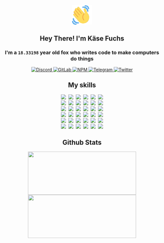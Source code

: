 <div><p align=center><img src=./resources/images/wave.gif width=64px height=64px></p><h2 align=center>Hey There! I'm Käse Fuchs</h2><h3 align=center>I'm a <code>18.33198</code> year old fox who writes code to make computers do things</h3><p align=center><a href=https://discord.com/users/507526681125322772><img alt=Discord src="https://img.shields.io/badge/Discord-5865F2?logo=discord&logoColor=white&style=flat-square#bab246667fb7cc0b63620f046acc065b"> </a><a href=https://gitlab.com/kasefuchs><img alt=GitLab src="https://img.shields.io/badge/GitLab-330F63?logo=gitlab&logoColor=white&style=flat-square#bab246667fb7cc0b63620f046acc065b"> </a><a href=https://npmjs.com/~kasefuchs><img alt=NPM src="https://img.shields.io/badge/NPM-CB3837?logo=npm&logoColor=white&style=flat-square#bab246667fb7cc0b63620f046acc065b"> </a><a href=https://t.me/kasefuchs><img alt=Telegram src="https://img.shields.io/badge/Telegram-2CA5E0?logo=telegram&logoColor=white&style=flat-square#bab246667fb7cc0b63620f046acc065b"> </a><a href=https://twitter.com/kasefuchs><img alt=Twitter src="https://img.shields.io/badge/Twitter-1DA1F2?logo=twitter&logoColor=white&style=flat-square#bab246667fb7cc0b63620f046acc065b"></a></p><h2 align=center>My skills</h2><p align=center><a href=https://aws.amazon.com/ ><picture><source srcset="https://skillicons.dev/icons?i=aws&theme=dark#bab246667fb7cc0b63620f046acc065b" media="(prefers-color-scheme: dark)"><source srcset="https://skillicons.dev/icons?i=aws&theme=light#bab246667fb7cc0b63620f046acc065b" media="(prefers-color-scheme: light), (prefers-color-scheme: no-preference)"><img src="https://skillicons.dev/icons?i=aws&theme=light#bab246667fb7cc0b63620f046acc065b"></picture></a>&nbsp;&nbsp;<a href=https://en.wikipedia.org/wiki/Bash_(Unix_shell)><picture><source srcset="https://skillicons.dev/icons?i=bash&theme=dark#bab246667fb7cc0b63620f046acc065b" media="(prefers-color-scheme: dark)"><source srcset="https://skillicons.dev/icons?i=bash&theme=light#bab246667fb7cc0b63620f046acc065b" media="(prefers-color-scheme: light), (prefers-color-scheme: no-preference)"><img src="https://skillicons.dev/icons?i=bash&theme=light#bab246667fb7cc0b63620f046acc065b"></picture></a>&nbsp;&nbsp;<a href=https://discord.com/developers/docs><picture><source srcset="https://skillicons.dev/icons?i=bots&theme=dark#bab246667fb7cc0b63620f046acc065b" media="(prefers-color-scheme: dark)"><source srcset="https://skillicons.dev/icons?i=bots&theme=light#bab246667fb7cc0b63620f046acc065b" media="(prefers-color-scheme: light), (prefers-color-scheme: no-preference)"><img src="https://skillicons.dev/icons?i=bots&theme=light#bab246667fb7cc0b63620f046acc065b"></picture></a>&nbsp;&nbsp;<a href=https://www.cloudflare.com/ ><picture><source srcset="https://skillicons.dev/icons?i=cloudflare&theme=dark#bab246667fb7cc0b63620f046acc065b" media="(prefers-color-scheme: dark)"><source srcset="https://skillicons.dev/icons?i=cloudflare&theme=light#bab246667fb7cc0b63620f046acc065b" media="(prefers-color-scheme: light), (prefers-color-scheme: no-preference)"><img src="https://skillicons.dev/icons?i=cloudflare&theme=light#bab246667fb7cc0b63620f046acc065b"></picture></a>&nbsp;&nbsp;<a href=https://en.wikipedia.org/wiki/CSS><picture><source srcset="https://skillicons.dev/icons?i=css&theme=dark#bab246667fb7cc0b63620f046acc065b" media="(prefers-color-scheme: dark)"><source srcset="https://skillicons.dev/icons?i=css&theme=light#bab246667fb7cc0b63620f046acc065b" media="(prefers-color-scheme: light), (prefers-color-scheme: no-preference)"><img src="https://skillicons.dev/icons?i=css&theme=light#bab246667fb7cc0b63620f046acc065b"></picture></a>&nbsp;&nbsp;<a href=https://www.docker.com/ ><picture><source srcset="https://skillicons.dev/icons?i=docker&theme=dark#bab246667fb7cc0b63620f046acc065b" media="(prefers-color-scheme: dark)"><source srcset="https://skillicons.dev/icons?i=docker&theme=light#bab246667fb7cc0b63620f046acc065b" media="(prefers-color-scheme: light), (prefers-color-scheme: no-preference)"><img src="https://skillicons.dev/icons?i=docker&theme=light#bab246667fb7cc0b63620f046acc065b"></picture></a><br><a href=https://www.electronjs.org/ ><picture><source srcset="https://skillicons.dev/icons?i=electron&theme=dark#bab246667fb7cc0b63620f046acc065b" media="(prefers-color-scheme: dark)"><source srcset="https://skillicons.dev/icons?i=electron&theme=light#bab246667fb7cc0b63620f046acc065b" media="(prefers-color-scheme: light), (prefers-color-scheme: no-preference)"><img src="https://skillicons.dev/icons?i=electron&theme=light#bab246667fb7cc0b63620f046acc065b"></picture></a>&nbsp;&nbsp;<a href=https://expressjs.com/ ><picture><source srcset="https://skillicons.dev/icons?i=express&theme=dark#bab246667fb7cc0b63620f046acc065b" media="(prefers-color-scheme: dark)"><source srcset="https://skillicons.dev/icons?i=express&theme=light#bab246667fb7cc0b63620f046acc065b" media="(prefers-color-scheme: light), (prefers-color-scheme: no-preference)"><img src="https://skillicons.dev/icons?i=express&theme=light#bab246667fb7cc0b63620f046acc065b"></picture></a>&nbsp;&nbsp;<a href=https://www.figma.com/ ><picture><source srcset="https://skillicons.dev/icons?i=figma&theme=dark#bab246667fb7cc0b63620f046acc065b" media="(prefers-color-scheme: dark)"><source srcset="https://skillicons.dev/icons?i=figma&theme=light#bab246667fb7cc0b63620f046acc065b" media="(prefers-color-scheme: light), (prefers-color-scheme: no-preference)"><img src="https://skillicons.dev/icons?i=figma&theme=light#bab246667fb7cc0b63620f046acc065b"></picture></a>&nbsp;&nbsp;<a href=https://firebase.google.com/ ><picture><source srcset="https://skillicons.dev/icons?i=firebase&theme=dark#bab246667fb7cc0b63620f046acc065b" media="(prefers-color-scheme: dark)"><source srcset="https://skillicons.dev/icons?i=firebase&theme=light#bab246667fb7cc0b63620f046acc065b" media="(prefers-color-scheme: light), (prefers-color-scheme: no-preference)"><img src="https://skillicons.dev/icons?i=firebase&theme=light#bab246667fb7cc0b63620f046acc065b"></picture></a>&nbsp;&nbsp;<a href=https://flask.palletsprojects.com/ ><picture><source srcset="https://skillicons.dev/icons?i=flask&theme=dark#bab246667fb7cc0b63620f046acc065b" media="(prefers-color-scheme: dark)"><source srcset="https://skillicons.dev/icons?i=flask&theme=light#bab246667fb7cc0b63620f046acc065b" media="(prefers-color-scheme: light), (prefers-color-scheme: no-preference)"><img src="https://skillicons.dev/icons?i=flask&theme=light#bab246667fb7cc0b63620f046acc065b"></picture></a>&nbsp;&nbsp;<a href=https://cloud.google.com/ ><picture><source srcset="https://skillicons.dev/icons?i=gcp&theme=dark#bab246667fb7cc0b63620f046acc065b" media="(prefers-color-scheme: dark)"><source srcset="https://skillicons.dev/icons?i=gcp&theme=light#bab246667fb7cc0b63620f046acc065b" media="(prefers-color-scheme: light), (prefers-color-scheme: no-preference)"><img src="https://skillicons.dev/icons?i=gcp&theme=light#bab246667fb7cc0b63620f046acc065b"></picture></a><br><a href=https://git-scm.com/ ><picture><source srcset="https://skillicons.dev/icons?i=git&theme=dark#bab246667fb7cc0b63620f046acc065b" media="(prefers-color-scheme: dark)"><source srcset="https://skillicons.dev/icons?i=git&theme=light#bab246667fb7cc0b63620f046acc065b" media="(prefers-color-scheme: light), (prefers-color-scheme: no-preference)"><img src="https://skillicons.dev/icons?i=git&theme=light#bab246667fb7cc0b63620f046acc065b"></picture></a>&nbsp;&nbsp;<a href=https://github.com/ ><picture><source srcset="https://skillicons.dev/icons?i=github&theme=dark#bab246667fb7cc0b63620f046acc065b" media="(prefers-color-scheme: dark)"><source srcset="https://skillicons.dev/icons?i=github&theme=light#bab246667fb7cc0b63620f046acc065b" media="(prefers-color-scheme: light), (prefers-color-scheme: no-preference)"><img src="https://skillicons.dev/icons?i=github&theme=light#bab246667fb7cc0b63620f046acc065b"></picture></a>&nbsp;&nbsp;<a href=https://gitlab.com/ ><picture><source srcset="https://skillicons.dev/icons?i=gitlab&theme=dark#bab246667fb7cc0b63620f046acc065b" media="(prefers-color-scheme: dark)"><source srcset="https://skillicons.dev/icons?i=gitlab&theme=light#bab246667fb7cc0b63620f046acc065b" media="(prefers-color-scheme: light), (prefers-color-scheme: no-preference)"><img src="https://skillicons.dev/icons?i=gitlab&theme=light#bab246667fb7cc0b63620f046acc065b"></picture></a>&nbsp;&nbsp;<a href=https://www.heroku.com/ ><picture><source srcset="https://skillicons.dev/icons?i=heroku&theme=dark#bab246667fb7cc0b63620f046acc065b" media="(prefers-color-scheme: dark)"><source srcset="https://skillicons.dev/icons?i=heroku&theme=light#bab246667fb7cc0b63620f046acc065b" media="(prefers-color-scheme: light), (prefers-color-scheme: no-preference)"><img src="https://skillicons.dev/icons?i=heroku&theme=light#bab246667fb7cc0b63620f046acc065b"></picture></a>&nbsp;&nbsp;<a href=https://en.wikipedia.org/wiki/HTML><picture><source srcset="https://skillicons.dev/icons?i=html&theme=dark#bab246667fb7cc0b63620f046acc065b" media="(prefers-color-scheme: dark)"><source srcset="https://skillicons.dev/icons?i=html&theme=light#bab246667fb7cc0b63620f046acc065b" media="(prefers-color-scheme: light), (prefers-color-scheme: no-preference)"><img src="https://skillicons.dev/icons?i=html&theme=light#bab246667fb7cc0b63620f046acc065b"></picture></a>&nbsp;&nbsp;<a href=https://en.wikipedia.org/wiki/JavaScript><picture><source srcset="https://skillicons.dev/icons?i=js&theme=dark#bab246667fb7cc0b63620f046acc065b" media="(prefers-color-scheme: dark)"><source srcset="https://skillicons.dev/icons?i=js&theme=light#bab246667fb7cc0b63620f046acc065b" media="(prefers-color-scheme: light), (prefers-color-scheme: no-preference)"><img src="https://skillicons.dev/icons?i=js&theme=light#bab246667fb7cc0b63620f046acc065b"></picture></a><br><a href=https://en.wikipedia.org/wiki/Linux><picture><source srcset="https://skillicons.dev/icons?i=linux&theme=dark#bab246667fb7cc0b63620f046acc065b" media="(prefers-color-scheme: dark)"><source srcset="https://skillicons.dev/icons?i=linux&theme=light#bab246667fb7cc0b63620f046acc065b" media="(prefers-color-scheme: light), (prefers-color-scheme: no-preference)"><img src="https://skillicons.dev/icons?i=linux&theme=light#bab246667fb7cc0b63620f046acc065b"></picture></a>&nbsp;&nbsp;<a href=https://mui.com/ ><picture><source srcset="https://skillicons.dev/icons?i=materialui&theme=dark#bab246667fb7cc0b63620f046acc065b" media="(prefers-color-scheme: dark)"><source srcset="https://skillicons.dev/icons?i=materialui&theme=light#bab246667fb7cc0b63620f046acc065b" media="(prefers-color-scheme: light), (prefers-color-scheme: no-preference)"><img src="https://skillicons.dev/icons?i=materialui&theme=light#bab246667fb7cc0b63620f046acc065b"></picture></a>&nbsp;&nbsp;<a href=https://en.wikipedia.org/wiki/Markdown><picture><source srcset="https://skillicons.dev/icons?i=md&theme=dark#bab246667fb7cc0b63620f046acc065b" media="(prefers-color-scheme: dark)"><source srcset="https://skillicons.dev/icons?i=md&theme=light#bab246667fb7cc0b63620f046acc065b" media="(prefers-color-scheme: light), (prefers-color-scheme: no-preference)"><img src="https://skillicons.dev/icons?i=md&theme=light#bab246667fb7cc0b63620f046acc065b"></picture></a>&nbsp;&nbsp;<a href=https://www.mongodb.com/ ><picture><source srcset="https://skillicons.dev/icons?i=mongodb&theme=dark#bab246667fb7cc0b63620f046acc065b" media="(prefers-color-scheme: dark)"><source srcset="https://skillicons.dev/icons?i=mongodb&theme=light#bab246667fb7cc0b63620f046acc065b" media="(prefers-color-scheme: light), (prefers-color-scheme: no-preference)"><img src="https://skillicons.dev/icons?i=mongodb&theme=light#bab246667fb7cc0b63620f046acc065b"></picture></a>&nbsp;&nbsp;<a href=https://www.mysql.com/ ><picture><source srcset="https://skillicons.dev/icons?i=mysql&theme=dark#bab246667fb7cc0b63620f046acc065b" media="(prefers-color-scheme: dark)"><source srcset="https://skillicons.dev/icons?i=mysql&theme=light#bab246667fb7cc0b63620f046acc065b" media="(prefers-color-scheme: light), (prefers-color-scheme: no-preference)"><img src="https://skillicons.dev/icons?i=mysql&theme=light#bab246667fb7cc0b63620f046acc065b"></picture></a>&nbsp;&nbsp;<a href=https://nextjs.org/ ><picture><source srcset="https://skillicons.dev/icons?i=nextjs&theme=dark#bab246667fb7cc0b63620f046acc065b" media="(prefers-color-scheme: dark)"><source srcset="https://skillicons.dev/icons?i=nextjs&theme=light#bab246667fb7cc0b63620f046acc065b" media="(prefers-color-scheme: light), (prefers-color-scheme: no-preference)"><img src="https://skillicons.dev/icons?i=nextjs&theme=light#bab246667fb7cc0b63620f046acc065b"></picture></a><br><a href=https://nodejs.org/en/ ><picture><source srcset="https://skillicons.dev/icons?i=nodejs&theme=dark#bab246667fb7cc0b63620f046acc065b" media="(prefers-color-scheme: dark)"><source srcset="https://skillicons.dev/icons?i=nodejs&theme=light#bab246667fb7cc0b63620f046acc065b" media="(prefers-color-scheme: light), (prefers-color-scheme: no-preference)"><img src="https://skillicons.dev/icons?i=nodejs&theme=light#bab246667fb7cc0b63620f046acc065b"></picture></a>&nbsp;&nbsp;<a href=https://www.postgresql.org/ ><picture><source srcset="https://skillicons.dev/icons?i=postgres&theme=dark#bab246667fb7cc0b63620f046acc065b" media="(prefers-color-scheme: dark)"><source srcset="https://skillicons.dev/icons?i=postgres&theme=light#bab246667fb7cc0b63620f046acc065b" media="(prefers-color-scheme: light), (prefers-color-scheme: no-preference)"><img src="https://skillicons.dev/icons?i=postgres&theme=light#bab246667fb7cc0b63620f046acc065b"></picture></a>&nbsp;&nbsp;<a href=https://learn.microsoft.com/en-us/powershell/ ><picture><source srcset="https://skillicons.dev/icons?i=powershell&theme=dark#bab246667fb7cc0b63620f046acc065b" media="(prefers-color-scheme: dark)"><source srcset="https://skillicons.dev/icons?i=powershell&theme=light#bab246667fb7cc0b63620f046acc065b" media="(prefers-color-scheme: light), (prefers-color-scheme: no-preference)"><img src="https://skillicons.dev/icons?i=powershell&theme=light#bab246667fb7cc0b63620f046acc065b"></picture></a>&nbsp;&nbsp;<a href=https://www.python.org/ ><picture><source srcset="https://skillicons.dev/icons?i=py&theme=dark#bab246667fb7cc0b63620f046acc065b" media="(prefers-color-scheme: dark)"><source srcset="https://skillicons.dev/icons?i=py&theme=light#bab246667fb7cc0b63620f046acc065b" media="(prefers-color-scheme: light), (prefers-color-scheme: no-preference)"><img src="https://skillicons.dev/icons?i=py&theme=light#bab246667fb7cc0b63620f046acc065b"></picture></a>&nbsp;&nbsp;<a href=https://www.raspberrypi.org/ ><picture><source srcset="https://skillicons.dev/icons?i=raspberrypi&theme=dark#bab246667fb7cc0b63620f046acc065b" media="(prefers-color-scheme: dark)"><source srcset="https://skillicons.dev/icons?i=raspberrypi&theme=light#bab246667fb7cc0b63620f046acc065b" media="(prefers-color-scheme: light), (prefers-color-scheme: no-preference)"><img src="https://skillicons.dev/icons?i=raspberrypi&theme=light#bab246667fb7cc0b63620f046acc065b"></picture></a>&nbsp;&nbsp;<a href=https://reactjs.org/ ><picture><source srcset="https://skillicons.dev/icons?i=react&theme=dark#bab246667fb7cc0b63620f046acc065b" media="(prefers-color-scheme: dark)"><source srcset="https://skillicons.dev/icons?i=react&theme=light#bab246667fb7cc0b63620f046acc065b" media="(prefers-color-scheme: light), (prefers-color-scheme: no-preference)"><img src="https://skillicons.dev/icons?i=react&theme=light#bab246667fb7cc0b63620f046acc065b"></picture></a><br><a href=https://redux.js.org/ ><picture><source srcset="https://skillicons.dev/icons?i=redux&theme=dark#bab246667fb7cc0b63620f046acc065b" media="(prefers-color-scheme: dark)"><source srcset="https://skillicons.dev/icons?i=redux&theme=light#bab246667fb7cc0b63620f046acc065b" media="(prefers-color-scheme: light), (prefers-color-scheme: no-preference)"><img src="https://skillicons.dev/icons?i=redux&theme=light#bab246667fb7cc0b63620f046acc065b"></picture></a>&nbsp;&nbsp;<a href=https://en.wikipedia.org/wiki/Regular_expression><picture><source srcset="https://skillicons.dev/icons?i=regex&theme=dark#bab246667fb7cc0b63620f046acc065b" media="(prefers-color-scheme: dark)"><source srcset="https://skillicons.dev/icons?i=regex&theme=light#bab246667fb7cc0b63620f046acc065b" media="(prefers-color-scheme: light), (prefers-color-scheme: no-preference)"><img src="https://skillicons.dev/icons?i=regex&theme=light#bab246667fb7cc0b63620f046acc065b"></picture></a>&nbsp;&nbsp;<a href=https://en.wikipedia.org/wiki/Sass_(stylesheet_language)><picture><source srcset="https://skillicons.dev/icons?i=sass&theme=dark#bab246667fb7cc0b63620f046acc065b" media="(prefers-color-scheme: dark)"><source srcset="https://skillicons.dev/icons?i=sass&theme=light#bab246667fb7cc0b63620f046acc065b" media="(prefers-color-scheme: light), (prefers-color-scheme: no-preference)"><img src="https://skillicons.dev/icons?i=sass&theme=light#bab246667fb7cc0b63620f046acc065b"></picture></a>&nbsp;&nbsp;<a href=https://www.typescriptlang.org/ ><picture><source srcset="https://skillicons.dev/icons?i=ts&theme=dark#bab246667fb7cc0b63620f046acc065b" media="(prefers-color-scheme: dark)"><source srcset="https://skillicons.dev/icons?i=ts&theme=light#bab246667fb7cc0b63620f046acc065b" media="(prefers-color-scheme: light), (prefers-color-scheme: no-preference)"><img src="https://skillicons.dev/icons?i=ts&theme=light#bab246667fb7cc0b63620f046acc065b"></picture></a>&nbsp;&nbsp;<a href=https://unity.com/ ><picture><source srcset="https://skillicons.dev/icons?i=unity&theme=dark#bab246667fb7cc0b63620f046acc065b" media="(prefers-color-scheme: dark)"><source srcset="https://skillicons.dev/icons?i=unity&theme=light#bab246667fb7cc0b63620f046acc065b" media="(prefers-color-scheme: light), (prefers-color-scheme: no-preference)"><img src="https://skillicons.dev/icons?i=unity&theme=light#bab246667fb7cc0b63620f046acc065b"></picture></a>&nbsp;&nbsp;<a href=https://workers.cloudflare.com/ ><picture><source srcset="https://skillicons.dev/icons?i=workers&theme=dark#bab246667fb7cc0b63620f046acc065b" media="(prefers-color-scheme: dark)"><source srcset="https://skillicons.dev/icons?i=workers&theme=light#bab246667fb7cc0b63620f046acc065b" media="(prefers-color-scheme: light), (prefers-color-scheme: no-preference)"><img src="https://skillicons.dev/icons?i=workers&theme=light#bab246667fb7cc0b63620f046acc065b"></picture></a><br></p><h2 align=center>Github Stats</h2><p align=center><picture><source srcset="https://github-readme-stats-kasefuchs.vercel.app/api/?count_private=true&hide_border=true&hide_rank=true&line_height=20&hide_title=true&username=Kasefuchs&theme=dark#bab246667fb7cc0b63620f046acc065b" media="(prefers-color-scheme: dark)"><source srcset="https://github-readme-stats-kasefuchs.vercel.app/api/?count_private=true&hide_border=true&hide_rank=true&line_height=20&hide_title=true&username=Kasefuchs&theme=light#bab246667fb7cc0b63620f046acc065b" media="(prefers-color-scheme: light), (prefers-color-scheme: no-preference)"><img align=middle width=350 height=140 src="https://github-readme-stats-kasefuchs.vercel.app/api/?count_private=true&hide_border=true&hide_rank=true&line_height=20&hide_title=true&username=Kasefuchs&theme=light#bab246667fb7cc0b63620f046acc065b"></picture><picture><source srcset="https://github-readme-stats-kasefuchs.vercel.app/api/top-langs/?count_private=true&hide_border=true&layout=compact&username=Kasefuchs&theme=dark#bab246667fb7cc0b63620f046acc065b" media="(prefers-color-scheme: dark)"><source srcset="https://github-readme-stats-kasefuchs.vercel.app/api/top-langs/?count_private=true&hide_border=true&layout=compact&username=Kasefuchs&theme=light#bab246667fb7cc0b63620f046acc065b" media="(prefers-color-scheme: light), (prefers-color-scheme: no-preference)"><img align=middle width=350 height=140 src="https://github-readme-stats-kasefuchs.vercel.app/api/top-langs/?count_private=true&hide_border=true&layout=compact&username=Kasefuchs&theme=light#bab246667fb7cc0b63620f046acc065b"></picture></p><img src="https://hit.yhype.me/github/profile?user_id=64592097#bab246667fb7cc0b63620f046acc065b" alt=""></div>